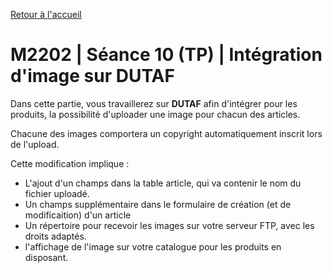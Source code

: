 [Retour à l'accueil](README.md)

# M2202 | Séance 10 (TP) | Intégration d'image sur DUTAF

Dans cette partie, vous travaillerez sur **DUTAF** afin d'intégrer pour les produits, la possibilité d'uploader une image pour chacun des articles.

Chacune des images comportera un copyright automatiquement inscrit lors de l'upload.

Cette modification implique :

* L'ajout d'un champs dans la table article, qui va contenir le nom du fichier uploadé.
* Un champs supplémentaire dans le formulaire de création (et de modificaition) d'un article
* Un répertoire pour recevoir les images sur votre serveur FTP, avec les droits adaptés.
* l'affichage de l'image sur votre catalogue pour les produits en disposant.
